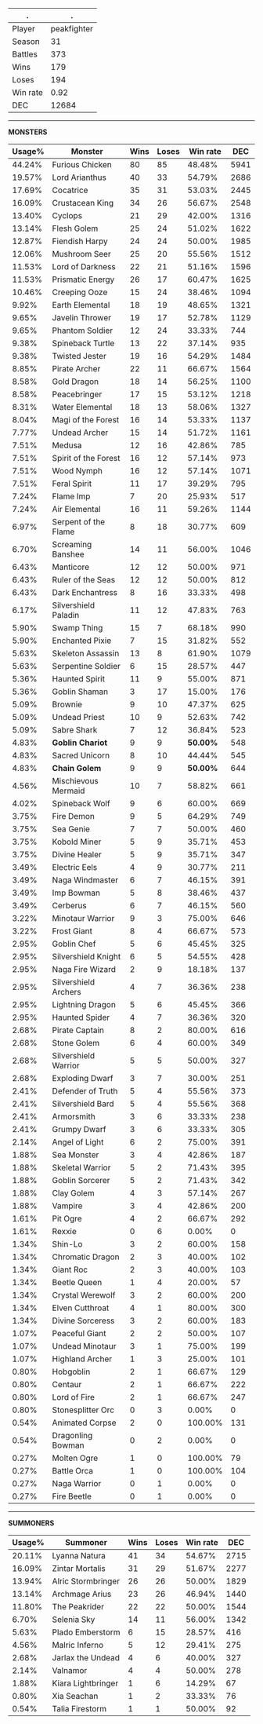 .|.
|-|-
Player|peakfighter
Season|31
Battles|373
Wins|179
Loses|194
Win rate|0.92
DEC|12684

---
**MONSTERS**

Usage%|Monster|Wins|Loses|Win rate|DEC|
-|-|-|-|-|-|
44.24%|Furious Chicken|80|85|48.48%|5941|
19.57%|Lord Arianthus|40|33|54.79%|2686|
17.69%|Cocatrice|35|31|53.03%|2445|
16.09%|Crustacean King|34|26|56.67%|2548|
13.40%|Cyclops|21|29|42.00%|1316|
13.14%|Flesh Golem|25|24|51.02%|1622|
12.87%|Fiendish Harpy|24|24|50.00%|1985|
12.06%|Mushroom Seer|25|20|55.56%|1512|
11.53%|Lord of Darkness|22|21|51.16%|1596|
11.53%|Prismatic Energy|26|17|60.47%|1625|
10.46%|Creeping Ooze|15|24|38.46%|1094|
9.92%|Earth Elemental|18|19|48.65%|1321|
9.65%|Javelin Thrower|19|17|52.78%|1129|
9.65%|Phantom Soldier|12|24|33.33%|744|
9.38%|Spineback Turtle|13|22|37.14%|935|
9.38%|Twisted Jester|19|16|54.29%|1484|
8.85%|Pirate Archer|22|11|66.67%|1564|
8.58%|Gold Dragon|18|14|56.25%|1100|
8.58%|Peacebringer|17|15|53.12%|1218|
8.31%|Water Elemental|18|13|58.06%|1327|
8.04%|Magi of the Forest|16|14|53.33%|1137|
7.77%|Undead Archer|15|14|51.72%|1161|
7.51%|Medusa|12|16|42.86%|785|
7.51%|Spirit of the Forest|16|12|57.14%|973|
7.51%|Wood Nymph|16|12|57.14%|1071|
7.51%|Feral Spirit|11|17|39.29%|795|
7.24%|Flame Imp|7|20|25.93%|517|
7.24%|Air Elemental|16|11|59.26%|1144|
6.97%|Serpent of the Flame|8|18|30.77%|609|
6.70%|Screaming Banshee|14|11|56.00%|1046|
6.43%|Manticore|12|12|50.00%|971|
6.43%|Ruler of the Seas|12|12|50.00%|812|
6.43%|Dark Enchantress|8|16|33.33%|498|
6.17%|Silvershield Paladin|11|12|47.83%|763|
5.90%|Swamp Thing|15|7|68.18%|990|
5.90%|Enchanted Pixie|7|15|31.82%|552|
5.63%|Skeleton Assassin|13|8|61.90%|1079|
5.63%|Serpentine Soldier|6|15|28.57%|447|
5.36%|Haunted Spirit|11|9|55.00%|871|
5.36%|Goblin Shaman|3|17|15.00%|176|
5.09%|Brownie|9|10|47.37%|625|
5.09%|Undead Priest|10|9|52.63%|742|
5.09%|Sabre Shark|7|12|36.84%|523|
4.83%|**Goblin Chariot**|9|9|**50.00%**|548|
4.83%|Sacred Unicorn|8|10|44.44%|545|
4.83%|**Chain Golem**|9|9|**50.00%**|644|
4.56%|Mischievous Mermaid|10|7|58.82%|661|
4.02%|Spineback Wolf|9|6|60.00%|669|
3.75%|Fire Demon|9|5|64.29%|749|
3.75%|Sea Genie|7|7|50.00%|460|
3.75%|Kobold Miner|5|9|35.71%|453|
3.75%|Divine Healer|5|9|35.71%|347|
3.49%|Electric Eels|4|9|30.77%|211|
3.49%|Naga Windmaster|6|7|46.15%|391|
3.49%|Imp Bowman|5|8|38.46%|437|
3.49%|Cerberus|6|7|46.15%|560|
3.22%|Minotaur Warrior|9|3|75.00%|646|
3.22%|Frost Giant|8|4|66.67%|573|
2.95%|Goblin Chef|5|6|45.45%|325|
2.95%|Silvershield Knight|6|5|54.55%|428|
2.95%|Naga Fire Wizard|2|9|18.18%|137|
2.95%|Silvershield Archers|4|7|36.36%|238|
2.95%|Lightning Dragon|5|6|45.45%|366|
2.95%|Haunted Spider|4|7|36.36%|320|
2.68%|Pirate Captain|8|2|80.00%|616|
2.68%|Stone Golem|6|4|60.00%|349|
2.68%|Silvershield Warrior|5|5|50.00%|327|
2.68%|Exploding Dwarf|3|7|30.00%|251|
2.41%|Defender of Truth|5|4|55.56%|373|
2.41%|Silvershield Bard|5|4|55.56%|368|
2.41%|Armorsmith|3|6|33.33%|238|
2.41%|Grumpy Dwarf|3|6|33.33%|305|
2.14%|Angel of Light|6|2|75.00%|391|
1.88%|Sea Monster|3|4|42.86%|187|
1.88%|Skeletal Warrior|5|2|71.43%|395|
1.88%|Goblin Sorcerer|5|2|71.43%|342|
1.88%|Clay Golem|4|3|57.14%|267|
1.88%|Vampire|3|4|42.86%|200|
1.61%|Pit Ogre|4|2|66.67%|292|
1.61%|Rexxie|0|6|0.00%|0|
1.34%|Shin-Lo|3|2|60.00%|158|
1.34%|Chromatic Dragon|2|3|40.00%|102|
1.34%|Giant Roc|2|3|40.00%|103|
1.34%|Beetle Queen|1|4|20.00%|57|
1.34%|Crystal Werewolf|3|2|60.00%|200|
1.34%|Elven Cutthroat|4|1|80.00%|300|
1.34%|Divine Sorceress|3|2|60.00%|183|
1.07%|Peaceful Giant|2|2|50.00%|107|
1.07%|Undead Minotaur|3|1|75.00%|199|
1.07%|Highland Archer|1|3|25.00%|101|
0.80%|Hobgoblin|2|1|66.67%|129|
0.80%|Centaur|2|1|66.67%|222|
0.80%|Lord of Fire|2|1|66.67%|247|
0.80%|Stonesplitter Orc|0|3|0.00%|0|
0.54%|Animated Corpse|2|0|100.00%|131|
0.54%|Dragonling Bowman|0|2|0.00%|0|
0.27%|Molten Ogre|1|0|100.00%|79|
0.27%|Battle Orca|1|0|100.00%|104|
0.27%|Naga Warrior|0|1|0.00%|0|
0.27%|Fire Beetle|0|1|0.00%|0|

---
**SUMMONERS**

Usage%|Summoner|Wins|Loses|Win rate|DEC|
-|-|-|-|-|-|
20.11%|Lyanna Natura|41|34|54.67%|2715|
16.09%|Zintar Mortalis|31|29|51.67%|2277|
13.94%|Alric Stormbringer|26|26|50.00%|1829|
13.14%|Archmage Arius|23|26|46.94%|1440|
11.80%|The Peakrider|22|22|50.00%|1544|
6.70%|Selenia Sky|14|11|56.00%|1342|
5.63%|Plado Emberstorm|6|15|28.57%|416|
4.56%|Malric Inferno|5|12|29.41%|275|
2.68%|Jarlax the Undead|4|6|40.00%|327|
2.14%|Valnamor|4|4|50.00%|278|
1.88%|Kiara Lightbringer|1|6|14.29%|67|
0.80%|Xia Seachan|1|2|33.33%|76|
0.54%|Talia Firestorm|1|1|50.00%|92|
